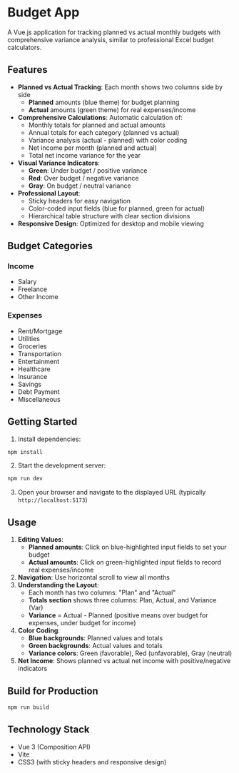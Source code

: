# Budget App

A Vue.js application for tracking planned vs actual monthly budgets with comprehensive variance analysis, similar to professional Excel budget calculators.

## Features

- **Planned vs Actual Tracking**: Each month shows two columns side by side
  - **Planned** amounts (blue theme) for budget planning
  - **Actual** amounts (green theme) for real expenses/income
- **Comprehensive Calculations**: Automatic calculation of:
  - Monthly totals for planned and actual amounts
  - Annual totals for each category (planned vs actual)
  - Variance analysis (actual - planned) with color coding
  - Net income per month (planned and actual)
  - Total net income variance for the year
- **Visual Variance Indicators**: 
  - **Green**: Under budget / positive variance
  - **Red**: Over budget / negative variance
  - **Gray**: On budget / neutral variance
- **Professional Layout**: 
  - Sticky headers for easy navigation
  - Color-coded input fields (blue for planned, green for actual)
  - Hierarchical table structure with clear section divisions
- **Responsive Design**: Optimized for desktop and mobile viewing

## Budget Categories

### Income
- Salary
- Freelance
- Other Income

### Expenses
- Rent/Mortgage
- Utilities
- Groceries
- Transportation
- Entertainment
- Healthcare
- Insurance
- Savings
- Debt Payment
- Miscellaneous

## Getting Started

1. Install dependencies:
```bash
npm install
```

2. Start the development server:
```bash
npm run dev
```

3. Open your browser and navigate to the displayed URL (typically `http://localhost:5173`)

## Usage

1. **Editing Values**: 
   - **Planned amounts**: Click on blue-highlighted input fields to set your budget
   - **Actual amounts**: Click on green-highlighted input fields to record real expenses/income
2. **Navigation**: Use horizontal scroll to view all months
3. **Understanding the Layout**:
   - Each month has two columns: "Plan" and "Actual"
   - **Totals section** shows three columns: Plan, Actual, and Variance (Var)
   - **Variance** = Actual - Planned (positive means over budget for expenses, under budget for income)
4. **Color Coding**:
   - **Blue backgrounds**: Planned values and totals
   - **Green backgrounds**: Actual values and totals  
   - **Variance colors**: Green (favorable), Red (unfavorable), Gray (neutral)
5. **Net Income**: Shows planned vs actual net income with positive/negative indicators

## Build for Production

```bash
npm run build
```

## Technology Stack

- Vue 3 (Composition API)
- Vite
- CSS3 (with sticky headers and responsive design)